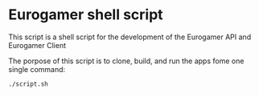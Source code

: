 # Eurogamer shell script

This script is a shell script for the development of the Eurogamer API and Eurogamer Client

The porpose of this script is to clone, build, and run the apps fome one single command:

```bash
./script.sh
```